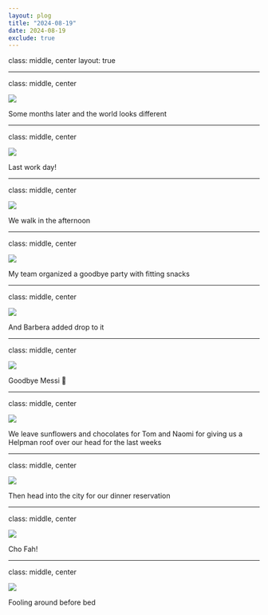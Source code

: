 ```yaml
---
layout: plog
title: "2024-08-19"
date: 2024-08-19
exclude: true
---
```


class: middle, center
layout: true

---

class: middle, center

<img class="plog-picture" src="{{ site.baseurl }}/img/plog/2024-08-19/01.jpg" />

Some months later and the world looks different

---

class: middle, center

<img class="plog-picture" src="{{ site.baseurl }}/img/plog/2024-08-19/02.jpg" />

Last work day!

---

class: middle, center

<img class="plog-picture" src="{{ site.baseurl }}/img/plog/2024-08-19/03.jpg" />

We walk in the afternoon

---

class: middle, center

<img class="plog-picture" src="{{ site.baseurl }}/img/plog/2024-08-19/04.jpg" />

My team organized a goodbye party with fitting snacks

---

class: middle, center

<img class="plog-picture" src="{{ site.baseurl }}/img/plog/2024-08-19/05.jpg" />

And Barbera added drop to it

---

class: middle, center

<img class="plog-picture" src="{{ site.baseurl }}/img/plog/2024-08-19/06.jpg" />

Goodbye Messi 🐶

---

class: middle, center

<img class="plog-picture" src="{{ site.baseurl }}/img/plog/2024-08-19/07.jpg" />

We leave sunflowers and chocolates for Tom and Naomi for giving us a Helpman roof over our head for the last weeks

---

class: middle, center

<img class="plog-picture" src="{{ site.baseurl }}/img/plog/2024-08-19/08.jpg" />

Then head into the city for our dinner reservation

---

class: middle, center

<img class="plog-picture" src="{{ site.baseurl }}/img/plog/2024-08-19/09.jpg" />

Cho Fah!

---

class: middle, center

<img class="plog-picture" src="{{ site.baseurl }}/img/plog/2024-08-19/10.jpg" />

Fooling around before bed


